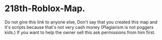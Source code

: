 # 218th-Roblox-Map.
Do not give this link to anyone else, Don't say that you created this map and it's scripts because that's not very cash money (Plagiarism is not poggers kids.)
If you want to help the owner sell this ask permissions from him first.
